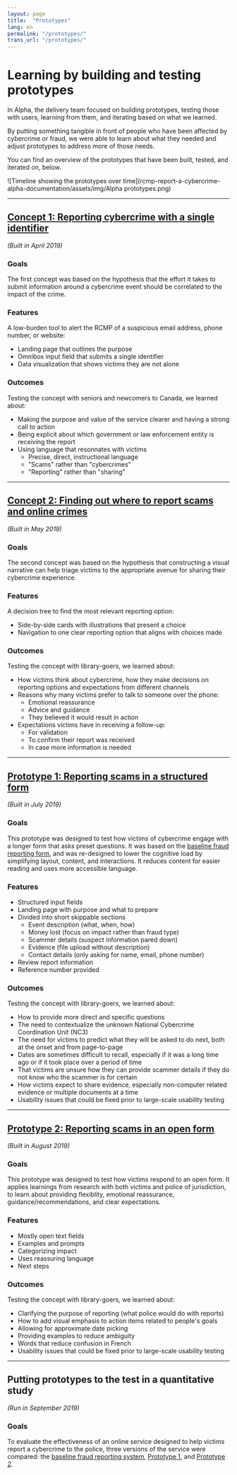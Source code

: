```yaml
---
layout: page
title:  "Prototypes"
lang: en
permalink: "/prototypes/"
trans_url: "/prototypes/"
---
```


# Learning by building and testing prototypes

In Alpha, the delivery team focused on building prototypes, testing those with users, learning from them, and iterating based on what we learned. 

By putting something tangible in front of people who have been affected by cybercrime or fraud, we were able to learn about what they needed and adjust prototypes to address more of those needs. 

You can find an overview of the prototypes that have been built, tested, and iterated on, below.

![Timeline showing the prototypes over time](rcmp-report-a-cybercrime-alpha-documentation/assets/img/Alpha prototypes.png)

---

## [Concept 1: Reporting cybercrime with a single identifier](https://rac-concept-1.herokuapp.com/) 
*(Built in April 2019)*

### Goals
The first concept was based on the hypothesis that the effort it takes to submit information around a cybercrime event should be correlated to the impact of the crime. 

### Features
A low-burden tool to alert the RCMP of a suspicious email address, phone number, or website:
 * Landing page that outlines the purpose
 * Omnibox input field that submits a single identifier
 * Data visualization that shows victims they are not alone

### Outcomes
Testing the concept with seniors and newcomers to Canada, we learned about:
 * Making the purpose and value of the service clearer and having a strong call to action
 * Being explicit about which government or law enforcement entity is receiving the report
 * Using language that resonnates with victims
   * Precise, direct, instructional language
   * "Scams" rather than "cybercrimes"
   * "Reporting" rather than "sharing"
   
 ---

## [Concept 2: Finding out where to report scams and online crimes](https://rac-concept-2.herokuapp.com/) 
*(Built in May 2019)*

### Goals
The second concept was based on the hypothesis that constructing a visual narrative can help triage victims to the appropriate avenue for sharing their cybercrime experience.

### Features
A decision tree to find the most relevant reporting option:
 * Side-by-side cards with illustrations that present a choice 
 * Navigation to one clear reporting option that aligns with choices made  
 
### Outcomes
Testing the concept with library-goers, we learned about:
 * How victims think about cybercrime, how they make decisions on reporting options and expectations from different channels
 * Reasons why many victims prefer to talk to someone over the phone:
   * Emotional reassurance
   * Advice and guidance
   * They believed it would result in action
 * Expectations victims have in receiving a follow-up:
   * For validation
   * To confirm their report was received
   * In case more information is needed
  
---

## [Prototype 1: Reporting scams in a structured form](https://www.report-a-cybercrime.alpha.rcmp-grc.gc.ca/p1) 
*(Built in July 2019)*

### Goals
This prototype was designed to test how victims of cybercrime engage with a longer form that asks preset questions. It was based on the [baseline fraud reporting form](https://report-a-cybercrime.alpha.rcmp-grc.gc.ca/CAFCFRS/), and was re-designed to lower the cognitive load by simplifying layout, content, and interactions. It reduces content for easier reading and uses more accessible language.

### Features
 * Structured input fields
 * Landing page with purpose and what to prepare
 * Divided into short skippable sections
   * Event description (what, when, how)
   * Money lost (focus on impact rather than fraud type)
   * Scammer details (suspect information pared down)
   * Evidence (file upload without description)
   * Contact details (only asking for name, email, phone number)
 * Review report information
 * Reference number provided

### Outcomes
Testing the concept with library-goers, we learned about:
 * How to provide more direct and specific questions
 * The need to contextualize the unknown National Cybercrime Coordination Unit (NC3)
 * The need for victims to predict what they will be asked to do next, both at the onset and from page-to-page
 * Dates are sometimes difficult to recall, especially if it was a long time ago or if it took place over a period of time
 * That victims are unsure how they can provide scammer details if they do not know who the scammer is for certain
 * How victims expect to share evidence, especially non-computer related evidence or multiple documents at a time
 * Usability issues that could be fixed prior to large-scale usability testing

---

## [Prototype 2: Reporting scams in an open form](https://www.report-a-cybercrime.alpha.rcmp-grc.gc.ca/p2) 
*(Built in August 2019)*

### Goals
This prototype was designed to test how victims respond to an open form. It applies learnings from research with both victims and police of jurisdiction, to learn about providing flexiblity, emotional reassurance, guidance/recommendations, and clear expectations.

### Features
 * Mostly open text fields
 * Examples and prompts
 * Categorizing impact
 * Uses reassuring language
 * Next steps

### Outcomes
Testing the concept with library-goers, we learned about:
 * Clarifying the purpose of reporting (what police would do with reports)
 * How to add visual emphasis to action items related to people's goals
 * Allowing for approximate date picking
 * Providing examples to reduce ambiguity
 * Words that reduce confusion in French
 * Usability issues that could be fixed prior to large-scale usability testing

---

## Putting prototypes to the test in a quantitative study
*(Run in September 2019)*

### Goals
To evaluate the effectiveness of an online service designed to help victims report a cybercrime to the police, three versions of the service were compared: the [baseline fraud reporting system](https://report-a-cybercrime.alpha.rcmp-grc.gc.ca/CAFCFRS/), [Prototype 1](https://www.report-a-cybercrime.alpha.rcmp-grc.gc.ca/p1), and [Prototype 2](https://www.report-a-cybercrime.alpha.rcmp-grc.gc.ca/p2).



